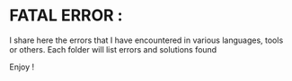 # FATAL ERROR :

I share here the errors that I have encountered in various languages, tools or others.
Each folder will list errors and solutions found

Enjoy !
